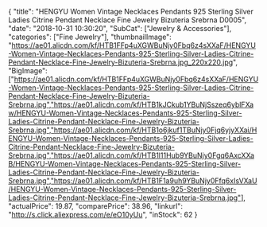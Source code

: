 {
	"title": "HENGYU Women Vintage Necklaces Pendants 925 Sterling Silver Ladies Citrine Pendant Necklace Fine Jewelry Bizuteria Srebrna D0005",
	"date": "2018-10-31 10:30:20",
	"SubCat": ["Jewelry & Accessories"],
	"categories": ["Fine Jewelry"],
	"thumbnailImage": "https://ae01.alicdn.com/kf/HTB1FFp4uXGWBuNjy0Fbq6z4sXXaF/HENGYU-Women-Vintage-Necklaces-Pendants-925-Sterling-Silver-Ladies-Citrine-Pendant-Necklace-Fine-Jewelry-Bizuteria-Srebrna.jpg_220x220.jpg",
	"BigImage": ["https://ae01.alicdn.com/kf/HTB1FFp4uXGWBuNjy0Fbq6z4sXXaF/HENGYU-Women-Vintage-Necklaces-Pendants-925-Sterling-Silver-Ladies-Citrine-Pendant-Necklace-Fine-Jewelry-Bizuteria-Srebrna.jpg","https://ae01.alicdn.com/kf/HTB1kJCkub1YBuNjSszeq6yblFXaw/HENGYU-Women-Vintage-Necklaces-Pendants-925-Sterling-Silver-Ladies-Citrine-Pendant-Necklace-Fine-Jewelry-Bizuteria-Srebrna.jpg","https://ae01.alicdn.com/kf/HTB1o6jkuf1TBuNjy0Fjq6yjyXXai/HENGYU-Women-Vintage-Necklaces-Pendants-925-Sterling-Silver-Ladies-Citrine-Pendant-Necklace-Fine-Jewelry-Bizuteria-Srebrna.jpg","https://ae01.alicdn.com/kf/HTB1l11Hub9YBuNjy0Fgq6AxcXXaB/HENGYU-Women-Vintage-Necklaces-Pendants-925-Sterling-Silver-Ladies-Citrine-Pendant-Necklace-Fine-Jewelry-Bizuteria-Srebrna.jpg","https://ae01.alicdn.com/kf/HTB1F1a9uh9YBuNjy0Ffq6xIsVXaU/HENGYU-Women-Vintage-Necklaces-Pendants-925-Sterling-Silver-Ladies-Citrine-Pendant-Necklace-Fine-Jewelry-Bizuteria-Srebrna.jpg"],
	"actualPrice": 19.87,
	"comparePrice": 38.96,
	"linkurl": "http://s.click.aliexpress.com/e/eO10yUu",
	"inStock": 62
}
